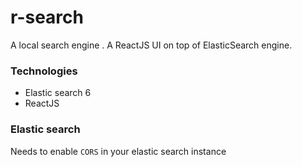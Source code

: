 # r-search

A local search engine .
A ReactJS UI on top of ElasticSearch engine.

### Technologies

- Elastic search 6
- ReactJS

### Elastic search

Needs to enable `CORS` in your elastic search instance